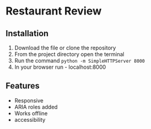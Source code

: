 # Restaurant Review 

## Installation

1. Download the file or clone the repository
2. From the project directory open the terminal
3. Run the command `python -m SimpleHTTPServer 8000`
4. In your browser run - localhost:8000


## Features

- Responsive
- ARIA roles added
- Works offline
- accessibility
